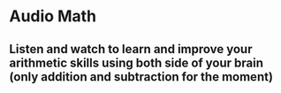 # Audio Math

## Listen and watch to learn and improve your arithmetic skills using both side of your brain (only addition and subtraction for the moment)
